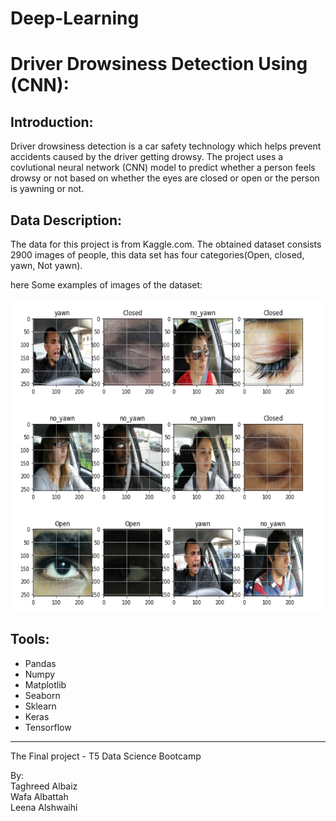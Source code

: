 # Deep-Learning
# Driver Drowsiness Detection Using (CNN):

## Introduction:

Driver drowsiness detection is a car safety technology which helps prevent accidents caused by the driver getting drowsy.
The project uses a covlutional neural network (CNN) model to predict whether a person feels drowsy or not based on whether the eyes are closed or open or the person is yawning or not.

## Data Description:

The data for this project is from Kaggle.com. The obtained dataset consists 2900 images of people, this data set has four categories(Open, closed, yawn, Not yawn).

here Some examples of images of the dataset:

<img src="https://github.com/talbaiz/Deep-Learning/blob/main/Images/images%20dataset.png" width="800" height="500" />

## Tools:

- Pandas
- Numpy
- Matplotlib
- Seaborn
- Sklearn
- Keras
- Tensorflow


---------------------------------------------------------
The Final project - T5 Data Science Bootcamp

By:<br />
Taghreed Albaiz<br />
Wafa Albattah<br />
Leena Alshwaihi<br />

